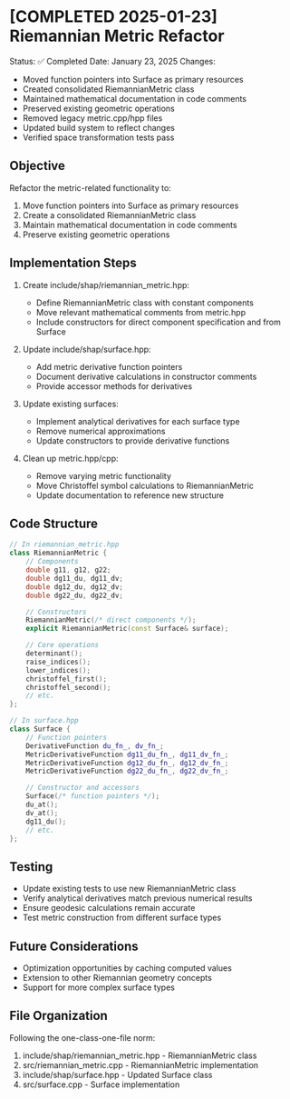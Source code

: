 # [COMPLETED 2025-01-23] Riemannian Metric Refactor

Status: ✅ Completed
Date: January 23, 2025
Changes:
- Moved function pointers into Surface as primary resources
- Created consolidated RiemannianMetric class
- Maintained mathematical documentation in code comments
- Preserved existing geometric operations
- Removed legacy metric.cpp/hpp files
- Updated build system to reflect changes
- Verified space transformation tests pass

## Objective
Refactor the metric-related functionality to:
1. Move function pointers into Surface as primary resources
2. Create a consolidated RiemannianMetric class
3. Maintain mathematical documentation in code comments
4. Preserve existing geometric operations

## Implementation Steps

1. Create include/shap/riemannian_metric.hpp:
   - Define RiemannianMetric class with constant components
   - Move relevant mathematical comments from metric.hpp
   - Include constructors for direct component specification and from Surface

2. Update include/shap/surface.hpp:
   - Add metric derivative function pointers
   - Document derivative calculations in constructor comments
   - Provide accessor methods for derivatives

3. Update existing surfaces:
   - Implement analytical derivatives for each surface type
   - Remove numerical approximations
   - Update constructors to provide derivative functions

4. Clean up metric.hpp/cpp:
   - Remove varying metric functionality
   - Move Christoffel symbol calculations to RiemannianMetric
   - Update documentation to reference new structure

## Code Structure

```cpp
// In riemannian_metric.hpp
class RiemannianMetric {
    // Components
    double g11, g12, g22;
    double dg11_du, dg11_dv;
    double dg12_du, dg12_dv;
    double dg22_du, dg22_dv;

    // Constructors
    RiemannianMetric(/* direct components */);
    explicit RiemannianMetric(const Surface& surface);

    // Core operations
    determinant();
    raise_indices();
    lower_indices();
    christoffel_first();
    christoffel_second();
    // etc.
};

// In surface.hpp
class Surface {
    // Function pointers
    DerivativeFunction du_fn_, dv_fn_;
    MetricDerivativeFunction dg11_du_fn_, dg11_dv_fn_;
    MetricDerivativeFunction dg12_du_fn_, dg12_dv_fn_;
    MetricDerivativeFunction dg22_du_fn_, dg22_dv_fn_;

    // Constructor and accessors
    Surface(/* function pointers */);
    du_at();
    dv_at();
    dg11_du();
    // etc.
};
```

## Testing
- Update existing tests to use new RiemannianMetric class
- Verify analytical derivatives match previous numerical results
- Ensure geodesic calculations remain accurate
- Test metric construction from different surface types

## Future Considerations
- Optimization opportunities by caching computed values
- Extension to other Riemannian geometry concepts
- Support for more complex surface types

## File Organization
Following the one-class-one-file norm:
1. include/shap/riemannian_metric.hpp - RiemannianMetric class
2. src/riemannian_metric.cpp - RiemannianMetric implementation
3. include/shap/surface.hpp - Updated Surface class
4. src/surface.cpp - Surface implementation
